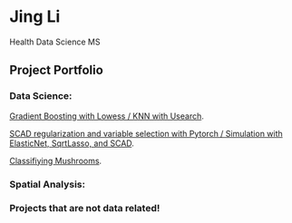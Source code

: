 # Jing Li
Health Data Science MS 



## Project Portfolio

### Data Science:

[Gradient Boosting with Lowess / KNN with Usearch](hw2.md).

[SCAD regularization and variable selection with Pytorch / Simulation with ElasticNet, SqrtLasso, and SCAD](hw3.md).

[Classifiying Mushrooms](data440final_jingli.html).



### Spatial Analysis:



### Projects that are not data related!




